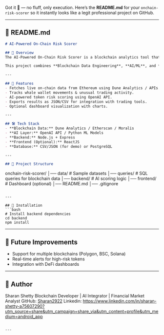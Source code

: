 Got it 🚀 — no fluff, only execution.
Here’s the **README.md** for your `onchain-risk-scorer` so it instantly looks like a legit professional project on GitHub.

---

## **📄 README.md**

```markdown
# AI-Powered On-Chain Risk Scorer

## 📌 Overview
The AI-Powered On-Chain Risk Scorer is a blockchain analytics tool that evaluates the risk level of cryptocurrency tokens by analyzing live on-chain data (e.g., ERC-20 transfers, whale movements, liquidity changes) and applying AI models to assign a **risk score** (similar to a credit score but for crypto assets).

This project combines **Blockchain Data Engineering**, **AI/ML**, and **Financial Risk Analysis** to help traders, investors, and analysts make informed decisions.

---

## 🚀 Features
- Fetches live on-chain data from Ethereum using Dune Analytics / APIs.
- Tracks whale wallet movements & unusual trading activity.
- AI-powered token risk scoring using OpenAI API.
- Exports results as JSON/CSV for integration with trading tools.
- Optional dashboard visualization with charts.

---

## 🛠 Tech Stack
- **Blockchain Data:** Dune Analytics / Etherscan / Moralis
- **AI Layer:** OpenAI API / Python ML Models
- **Backend:** Node.js + Express
- **Frontend (Optional):** ReactJS
- **Database:** CSV/JSON (for demo) or PostgreSQL

---

## 📂 Project Structure
```

onchain-risk-scorer/
│── data/          # Sample datasets
│── queries/       # SQL queries for blockchain data
│── backend/       # AI scoring logic
│── frontend/      # Dashboard (optional)
│── README.md
│── .gitignore

````

---

## 🔧 Installation
```bash
# Install backend dependencies
cd backend
npm install
````

---

## 🧠 Future Improvements

* Support for multiple blockchains (Polygon, BSC, Solana)
* Real-time alerts for high-risk tokens
* Integration with DeFi dashboards

---

## 👤 Author

Sharan Shetty
Blockchain Developer | AI Integrator | Financial Market Analyst
GitHub: [Sharan2922](https://github.com/Sharan2922)
Linkedin: https://www.linkedin.com/in/sharan-shetty-a75607290?utm_source=share&utm_campaign=share_via&utm_content=profile&utm_medium=android_app
```

---
